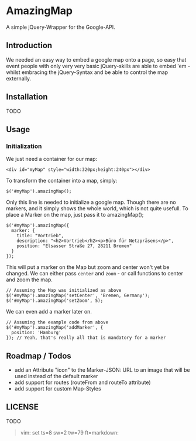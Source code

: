 # AmazingMap

A simple jQuery-Wrapper for the Google-API.

## Introduction

We needed an easy way to embed a google map onto a page, so easy that event
people with only very very basic jQuery-skills are able to embed 'em - whilst
embracing the jQuery-Syntax and be able to control the map externally.

## Installation

TODO

## Usage

### Initialization

We just need a container for our map:

    <div id="myMap" style="width:320px;height:240px"></div>

To transform the container into a map, simply:

    $('#myMap').amazingMap();

Only this line is needed to initialize a google map. Though there are no
markers, and it simply shows the whole world, which is not quite usefull. To
place a Marker on the map, just pass it to amazingMap();

    $('#myMap').amazingMap({
      marker: {
        title: "Vortrieb",
        description: "<h2>Vortrieb</h2><p>Büro für Netzpräsens</p>",
        position: "Elsasser Straße 27, 28211 Bremen"
      }
    });

This will put a marker on the Map but zoom and center won't yet be changed. We
can either pass `center` and `zoom` - or call functions to center and zoom the
map.

    // Assuming the Map was initialized as above
    $('#myMap').amazingMap('setCenter', 'Bremen, Germany');
    $('#myMap').amazingMap('setZoom', 5);

We can even add a marker later on. 
    
    // Assuming the example code from above 
    $('#myMap').amazingMap('addMarker', {
      position: 'Hamburg'
    }); // Yeah, that's really all that is mandatory for a marker

## Roadmap / Todos

- add an Attribute "icon" to the Marker-JSON: URL to an image that will be used
  instead of the default marker
- add support for routes (routeFrom and routeTo attribute)
- add support for custom Map-Styles

## LICENSE

TODO

>  vim: set ts=8 sw=2 tw=79 ft=markdown:
